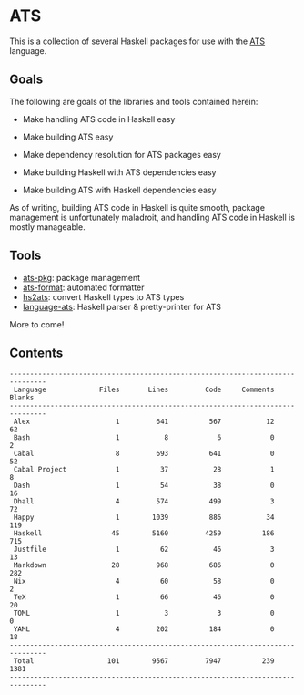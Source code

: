 # ATS

This is a collection of several Haskell packages for use with the
[ATS](http://ats-lang.org/) language.

## Goals

The following are goals of the libraries and tools contained herein:

  * Make handling ATS code in Haskell easy

  * Make building ATS easy

  * Make dependency resolution for ATS packages easy

  * Make building Haskell with ATS dependencies easy

  * Make building ATS with Haskell dependencies easy
  
As of writing, building ATS code in Haskell is quite smooth, package management
is unfortunately maladroit, and handling ATS code in Haskell is mostly
manageable.

## Tools

* [ats-pkg](ats-pkg/README.md): package management
* [ats-format](ats-format/README.md): automated formatter
* [hs2ats](hs2ats/README.md): convert Haskell types to ATS types
* [language-ats](language-ats/README.md): Haskell parser & pretty-printer for ATS

More to come!

## Contents

```
-------------------------------------------------------------------------------
 Language             Files       Lines         Code     Comments       Blanks
-------------------------------------------------------------------------------
 Alex                     1         641          567           12           62
 Bash                     1           8            6            0            2
 Cabal                    8         693          641            0           52
 Cabal Project            1          37           28            1            8
 Dash                     1          54           38            0           16
 Dhall                    4         574          499            3           72
 Happy                    1        1039          886           34          119
 Haskell                 45        5160         4259          186          715
 Justfile                 1          62           46            3           13
 Markdown                28         968          686            0          282
 Nix                      4          60           58            0            2
 TeX                      1          66           46            0           20
 TOML                     1           3            3            0            0
 YAML                     4         202          184            0           18
-------------------------------------------------------------------------------
 Total                  101        9567         7947          239         1381
-------------------------------------------------------------------------------
```
